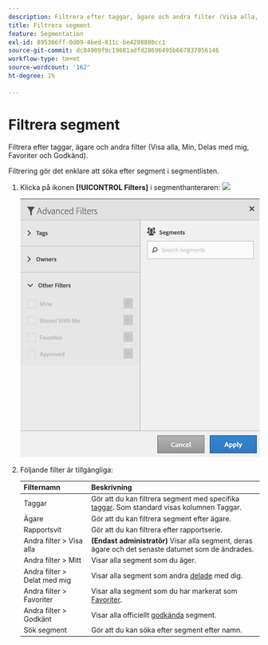 ```yaml
---
description: Filtrera efter taggar, ägare och andra filter (Visa alla, Min, Delas med mig, Favoriter och Godkänd).
title: Filtrera segment
feature: Segmentation
exl-id: 895366ff-0d09-4bed-811c-be4208880cc1
source-git-commit: dc84909f9c19681adfd28696495b667837056146
workflow-type: tm+mt
source-wordcount: '162'
ht-degree: 1%

---
```


# Filtrera segment

Filtrera efter taggar, ägare och andra filter (Visa alla, Min, Delas med mig, Favoriter och Godkänd).

Filtrering gör det enklare att söka efter segment i segmentlisten.

1. Klicka på ikonen **[!UICONTROL Filters]** i segmenthanteraren: ![](https://spectrum.adobe.com/static/icons/workflow_18/Smock_Filter_18_N.svg)

   ![](assets/filtering.png)

2. Följande filter är tillgängliga:

   | Filternamn | Beskrivning |
   |---|---|
   | Taggar | Gör att du kan filtrera segment med specifika [taggar](/help/components/segmentation/segmentation-workflow/seg-tag.md). Som standard visas kolumnen Taggar. |
   | Ägare | Gör att du kan filtrera segment efter ägare. |
   | Rapportsvit | Gör att du kan filtrera efter rapportserie. |
   | Andra filter > Visa alla | **(Endast administratör)** Visar alla segment, deras ägare och det senaste datumet som de ändrades. |
   | Andra filter > Mitt | Visar alla segment som du äger. |
   | Andra filter > Delat med mig | Visar alla segment som andra [delade](/help/components/segmentation/segmentation-workflow/t-seg-share.md) med dig. |
   | Andra filter > Favoriter | Visar alla segment som du har markerat som [Favoriter](/help/components/segmentation/segmentation-workflow/t-seg-favorite.md). |
   | Andra filter > Godkänt | Visar alla officiellt [godkända](/help/components/segmentation/segmentation-workflow/seg-approve.md) segment. |
   | Sök segment | Gör att du kan söka efter segment efter namn. |
